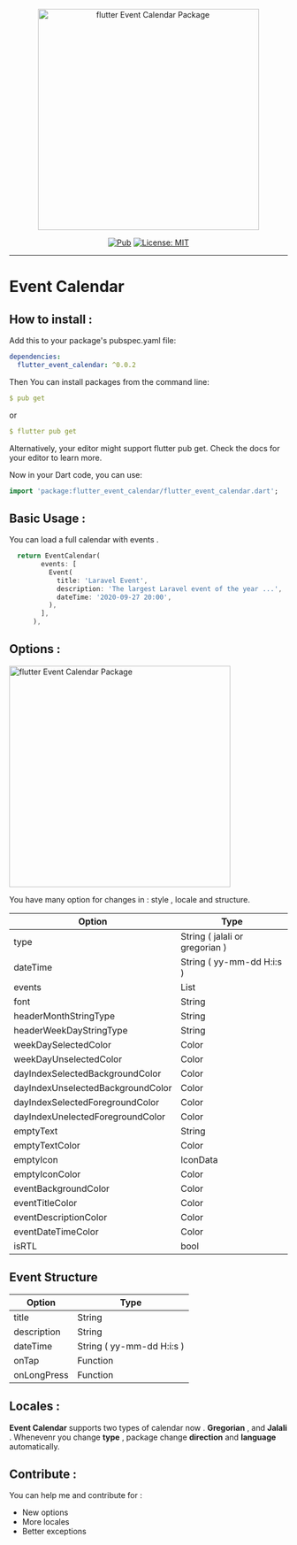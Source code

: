 <p align="center">
<img src="https://raw.githubusercontent.com/faridfr/flutter_event_calendar/master/assets/flutter_event_calendar_header.png" height="400" alt="flutter Event Calendar Package" />
</p>

<p align="center">
<a href="https://pub.dev/packages/flutter_event_calendar"><img src="https://img.shields.io/pub/v/flutter_event_calendar.svg" alt="Pub"></a>
<a href="https://opensource.org/licenses/MIT"><img src="https://img.shields.io/badge/license-MIT-purple.svg" alt="License: MIT"></a>
</p>


---


# Event Calendar

## How to install :

Add this to your package's pubspec.yaml file:

```yaml
dependencies:
  flutter_event_calendar: ^0.0.2
```

Then You can install packages from the command line:
```yaml
$ pub get
```

or

```yaml
$ flutter pub get
```

Alternatively, your editor might support flutter pub get. Check the docs for your editor to learn more.

Now in your Dart code, you can use:

```dart
import 'package:flutter_event_calendar/flutter_event_calendar.dart';
```

## Basic Usage :

You can load a full calendar with events .

```dart
  return EventCalendar(
        events: [
          Event(
            title: 'Laravel Event',
            description: 'The largest Laravel event of the year ...',
            dateTime: '2020-09-27 20:00',
          ),
        ],
      ),
```


## Options :


<img src="https://raw.githubusercontent.com/faridfr/flutter_event_calendar/master/assets/event_calendar_options.png" height="400" alt="flutter Event Calendar Package" />



You have many option for changes in : style , locale and structure.


| Option       	| Type                         	|
|------------	|-------------------------------------	|
| type 	| String ( jalali or gregorian )	|
| dateTime 	| String ( yy-mm-dd H:i:s )	|
| events	 	| List<Event> 	|
| font	 	| String 	|
| headerMonthStringType	 	| String 	|
| headerWeekDayStringType	 	| String 	|
| weekDaySelectedColor	 	| Color 	|
| weekDayUnselectedColor	 	| Color 	|
| dayIndexSelectedBackgroundColor	 	| Color 	|
| dayIndexUnselectedBackgroundColor	 	| Color 	|
| dayIndexSelectedForegroundColor	 	| Color 	|
| dayIndexUnelectedForegroundColor	 	| Color	|
| emptyText	 	| String	|
| emptyTextColor	 	| Color	|
| emptyIcon	 	| IconData	|
| emptyIconColor	 	| Color	|
| eventBackgroundColor	 	| Color	|
| eventTitleColor	 	| Color	|
| eventDescriptionColor	 	| Color	|
| eventDateTimeColor	 	| Color	|
| isRTL	 	| bool	|


## Event Structure


| Option       	| Type                         	|
|------------	|-------------------------------------	|
| title 	| String	|
| description 	| String 	|
| dateTime	 	| String ( yy-mm-dd H:i:s ) 	|
| onTap	 	| Function 	|
| onLongPress	 	| Function 	|

## Locales :

**Event Calendar** supports two types of calendar now . **Gregorian** , and **Jalali** . Whenevenr you change **type** , package change **direction** and **language** automatically.


## Contribute :
You can help me and contribute for :
- New options
- More locales
- Better exceptions
